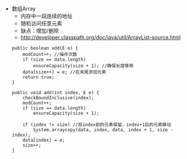 - 数组Array
    - 内存中一段连续的地址
    - 随机访问任意元素
    - 缺点：增加/删除
    - http://developer.classpath.org/doc/java/util/ArrayList-source.html
    ```
    public boolean add(E e) {
        modCount++; //操作次数
        if (size == data.length)
            ensureCapacity(size + 1); //确保长度够用
        data[size++] = e; //在末尾添加元素
        return true;
    }
    
    public void add(int index, E e) {
        checkBoundInclusive(index);
        modCount++;
        if (size == data.length)
            ensureCapacity(size + 1);
        
        if (index != size) //将index前的元素保留，index+1后的元素移动
            System.arraycopy(data, index, data, index + 1, size - index);
        data[index] = e;
        size++;
    }
    ```